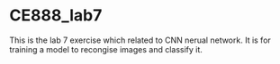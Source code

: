 # CE888_lab7
This is the lab 7 exercise which related to CNN nerual network. It is for training a model to recongise images and classify it.
